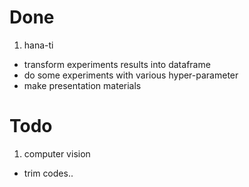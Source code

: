 # Done

1. hana-ti
- transform experiments results into dataframe
- do some experiments with various hyper-parameter
- make presentation materials

# Todo

1. computer vision
- trim codes..
